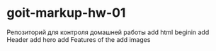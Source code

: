 # goit-markup-hw-01

Репозиторий для контроля домашней работы
add html beginin
add Header
add hero
add Features of the
add images
